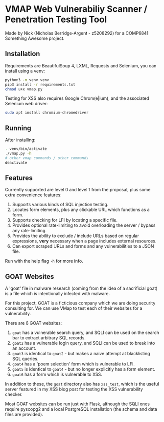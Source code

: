 # VMAP Web Vulnerabiliy Scanner / Penetration Testing Tool

Made by Nick (Nicholas Berridge-Argent - z5208292) for a COMP6841 Something Awesome project.

## Installation

Requirements are BeautifulSoup 4, LXML, Requests and Selenium, you can install using a venv:

```sh
python3 -m venv venv
pip3 install -r requirements.txt
chmod u+x vmap.py
```

Testing for XSS also requires Google Chrom(e|ium), and the associated Selenium web driver:

```sh
sudo apt install chromium-chromedriver
```

## Running

After installing:

```sh
. venv/bin/activate
./vmap.py -h
# other vmap commands / other commands
deactivate
```

## Features

Currently supported are level 0 and level 1 from the proposal, plus some extra convenience features:

1. Supports various kinds of SQL injection testing.
2. Locates form elements, plus any clickable URL which functions as a form.
3. Supports checking for LFI by locating a specific file.
4. Provides optional rate-limiting to avoid overloading the server / bypass any rate-limiting.
5. Provides the ability to exclude / include URLs based on regular expressions, **very** necessary when a page includes external resources.
6. Can export scraped URLs and forms and any vulnerabilities to a JSON file.

Run with the help flag `-h` for more info.

## GOAT Websites

A 'goat' file in malware research (coming from the idea of a sacrificial goat) is a file which is intentionally infected with malware.

For this project, GOAT is a ficticious company which we are doing security consulting for. We can use VMap to test each of their websites for a vulnerability.

There are 6 GOAT websites:

1. `goat` has a vulnerable search query, and SQLI can be used on the search bar to extract arbitrary SQL records.
2. `goat2` has a vulnerable login query, and SQLI can be used to break into an account.
3. `goat3` is identical to `goat2` - but makes a naive attempt at blacklisting SQL queries.
4. `goat4` has a 'poem selection' form which is vulnerable to LFI.
5. `goat5` is identical to `goat4` - but no longer explicitly has a form element.
6. `goat6` has a form which is vulnerable to XSS.

In addition to these, the `goat` directory also has `xss_test`, which is the useful server featured in my XSS blog post for testing the XSS vulnerability checker.

Most GOAT websites can be run just with Flask, although the SQLI ones require pyscopg2 and a local PostgreSQL installation (the schema and data files are provided).